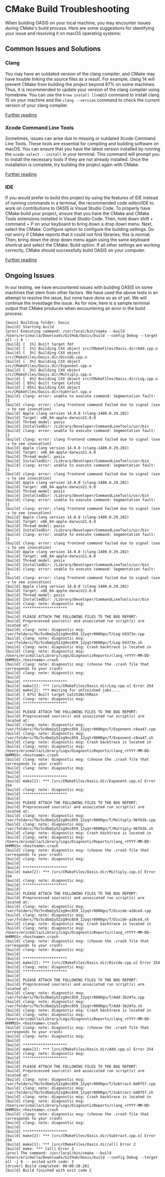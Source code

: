 # CMake Build Troubleshooting

When building OASIS on your local machine, you may encounter issues during CMake's build process. Here are some suggestions for identifying your issue and resolving it on macOS operating systems:

## Common Issues and Solutions

### Clang

You may have an outdated version of the clang compiler, and CMake may have trouble linking the source files as a result. For example, clang 14 will prevent CMake from building the project beyond 87% on some machines. Thus, it is recommended to update your version of the clang compiler using homebrew. You can use the `brew install llvm@15` command to install clang 15 on your machine and the `clang --version` command to check the current version of your clang compiler.

[Further reading](https://stackoverflow.com/questions/64225495/how-to-switch-from-apple-to-homebrew-installed-clang)

### Xcode Command Line Tools

Sometimes, issues can arise due to missing or outdated Xcode Command Line Tools. These tools are essential for compiling and building software on macOS. You can ensure that you have the latest version installed by running the `xcode-select --install` in your terminal. This command will prompt you to install the necessary tools if they are not already installed. Once the installation is complete, try building the project again with CMake.

[Further reading](https://stackoverflow.com/questions/32801638/cmake-error-at-cmakelists-txt30-project-no-cmake-c-compiler-could-be-found)

### IDE

If you would prefer to build this project by using the features of IDE instead of running commands in a terminal, the recommended code editor/IDE to work on contributions to OASIS is Visual Studio Code. To properly have CMake build your project, ensure that you have the CMake and CMake Tools extensions installed in Visual Studio Code. Then, hold down shift + command + P on your keyboard to bring down a drop down menu. Next, select the CMake: Configure option to configure the building settings. Do not worry if CMake reports that it could not find libraries; this is normal. Then, bring down the drop down menu again using the same keyboard shortcut and select the CMake: Build option. If all other settings are working correctly, CMake should successfully build OASIS on your computer.

[Further reading](https://stackoverflow.com/questions/73328916/how-to-set-cmake-build-configuration-in-vscode)

## Ongoing Issues

In our testing, we have encountered issues with building OASIS on some machines that stem from other factors. We have used the above tests in an attempt to resolve the issue, but none have done so as of yet. We will continue the investiage the issue. As for now, here is a sample terminal output that CMake produces when encountering an error in the build process:

```
[main] Building folder: Oasis 
[build] Starting build
[proc] Executing command: /usr/local/bin/cmake --build /Users/ericmalla/Downloads/GitHub/Oasis/build --config Debug --target all -j 6 --
[build] [  1%] Built target fmt
[build] [  1%] Building CXX object src/CMakeFiles/Oasis.dir/Add.cpp.o
[build] [  3%] Building CXX object src/CMakeFiles/Oasis.dir/Divide.cpp.o
[build] [  3%] Building CXX object src/CMakeFiles/Oasis.dir/Exponent.cpp.o
[build] [  3%] Building CXX object src/CMakeFiles/Oasis.dir/Multiply.cpp.o
[build] [  4%] Building CXX object src/CMakeFiles/Oasis.dir/Log.cpp.o
[build] [ 85%] Built target Catch2
[build] [ 85%] Building CXX object src/CMakeFiles/Oasis.dir/Subtract.cpp.o
[build] clang: error: unable to execute command: Segmentation fault: 11
[build] clang: error: clang frontend command failed due to signal (use -v to see invocation)
[build] Apple clang version 14.0.0 (clang-1400.0.29.202)
[build] Target: x86_64-apple-darwin21.6.0
[build] Thread model: posix
[build] InstalledDir: /Library/Developer/CommandLineTools/usr/bin
[build] clang: error: unable to execute command: Segmentation fault: 11
[build] clang: error: clang frontend command failed due to signal (use -v to see invocation)
[build] Apple clang version 14.0.0 (clang-1400.0.29.202)
[build] Target: x86_64-apple-darwin21.6.0
[build] Thread model: posix
[build] InstalledDir: /Library/Developer/CommandLineTools/usr/bin
[build] clang: error: unable to execute command: Segmentation fault: 11
[build] clang: error: clang frontend command failed due to signal (use -v to see invocation)
[build] Apple clang version 14.0.0 (clang-1400.0.29.202)
[build] Target: x86_64-apple-darwin21.6.0
[build] Thread model: posix
[build] InstalledDir: /Library/Developer/CommandLineTools/usr/bin
[build] clang: error: unable to execute command: Segmentation fault: 11
[build] clang: error: clang frontend command failed due to signal (use -v to see invocation)
[build] Apple clang version 14.0.0 (clang-1400.0.29.202)
[build] Target: x86_64-apple-darwin21.6.0
[build] Thread model: posix
[build] InstalledDir: /Library/Developer/CommandLineTools/usr/bin
[build] clang: error: unable to execute command: Segmentation fault: 11
[build] clang: error: clang frontend command failed due to signal (use -v to see invocation)
[build] Apple clang version 14.0.0 (clang-1400.0.29.202)
[build] Target: x86_64-apple-darwin21.6.0
[build] Thread model: posix
[build] InstalledDir: /Library/Developer/CommandLineTools/usr/bin
[build] clang: error: unable to execute command: Segmentation fault: 11
[build] clang: error: clang frontend command failed due to signal (use -v to see invocation)
[build] Apple clang version 14.0.0 (clang-1400.0.29.202)
[build] Target: x86_64-apple-darwin21.6.0
[build] Thread model: posix
[build] InstalledDir: /Library/Developer/CommandLineTools/usr/bin
[build] clang: note: diagnostic msg: 
[build] ********************
[build] 
[build] PLEASE ATTACH THE FOLLOWING FILES TO THE BUG REPORT:
[build] Preprocessed source(s) and associated run script(s) are located at:
[build] clang: note: diagnostic msg: /var/folders/fb/5cdbm2y52zg9nc859_12yqtr0000gn/T/Log-b9373e.cpp
[build] clang: note: diagnostic msg: /var/folders/fb/5cdbm2y52zg9nc859_12yqtr0000gn/T/Log-b9373e.sh
[build] clang: note: diagnostic msg: Crash backtrace is located in
[build] clang: note: diagnostic msg: /Users/ericmalla/Library/Logs/DiagnosticReports/clang_<YYYY-MM-DD-HHMMSS>_<hostname>.crash
[build] clang: note: diagnostic msg: (choose the .crash file that corresponds to your crash)
[build] clang: note: diagnostic msg: 
[build] 
[build] ********************
[build] make[2]: *** [src/CMakeFiles/Oasis.dir/Log.cpp.o] Error 254
[build] make[2]: *** Waiting for unfinished jobs....
[build] [ 87%] Built target Catch2WithMain
[build] clang: note: diagnostic msg: 
[build] ********************
[build] 
[build] PLEASE ATTACH THE FOLLOWING FILES TO THE BUG REPORT:
[build] Preprocessed source(s) and associated run script(s) are located at:
[build] clang: note: diagnostic msg: /var/folders/fb/5cdbm2y52zg9nc859_12yqtr0000gn/T/Exponent-c9aa47.cpp
[build] clang: note: diagnostic msg: /var/folders/fb/5cdbm2y52zg9nc859_12yqtr0000gn/T/Exponent-c9aa47.sh
[build] clang: note: diagnostic msg: Crash backtrace is located in
[build] clang: note: diagnostic msg: /Users/ericmalla/Library/Logs/DiagnosticReports/clang_<YYYY-MM-DD-HHMMSS>_<hostname>.crash
[build] clang: note: diagnostic msg: (choose the .crash file that corresponds to your crash)
[build] clang: note: diagnostic msg: 
[build] 
[build] ********************
[build] make[2]: *** [src/CMakeFiles/Oasis.dir/Exponent.cpp.o] Error 254
[build] clang: note: diagnostic msg: 
[build] ********************
[build] 
[build] PLEASE ATTACH THE FOLLOWING FILES TO THE BUG REPORT:
[build] Preprocessed source(s) and associated run script(s) are located at:
[build] clang: note: diagnostic msg: /var/folders/fb/5cdbm2y52zg9nc859_12yqtr0000gn/T/Multiply-96f63b.cpp
[build] clang: note: diagnostic msg: /var/folders/fb/5cdbm2y52zg9nc859_12yqtr0000gn/T/Multiply-96f63b.sh
[build] clang: note: diagnostic msg: Crash backtrace is located in
[build] clang: note: diagnostic msg: /Users/ericmalla/Library/Logs/DiagnosticReports/clang_<YYYY-MM-DD-HHMMSS>_<hostname>.crash
[build] clang: note: diagnostic msg: (choose the .crash file that corresponds to your crash)
[build] clang: note: diagnostic msg: 
[build] 
[build] ********************
[build] make[2]: *** [src/CMakeFiles/Oasis.dir/Multiply.cpp.o] Error 254
[build] clang: note: diagnostic msg: 
[build] ********************
[build] 
[build] PLEASE ATTACH THE FOLLOWING FILES TO THE BUG REPORT:
[build] Preprocessed source(s) and associated run script(s) are located at:
[build] clang: note: diagnostic msg: /var/folders/fb/5cdbm2y52zg9nc859_12yqtr0000gn/T/Divide-a10ced.cpp
[build] clang: note: diagnostic msg: /var/folders/fb/5cdbm2y52zg9nc859_12yqtr0000gn/T/Divide-a10ced.sh
[build] clang: note: diagnostic msg: Crash backtrace is located in
[build] clang: note: diagnostic msg: /Users/ericmalla/Library/Logs/DiagnosticReports/clang_<YYYY-MM-DD-HHMMSS>_<hostname>.crash
[build] clang: note: diagnostic msg: (choose the .crash file that corresponds to your crash)
[build] clang: note: diagnostic msg: 
[build] 
[build] ********************
[build] make[2]: *** [src/CMakeFiles/Oasis.dir/Divide.cpp.o] Error 254
[build] clang: note: diagnostic msg: 
[build] ********************
[build] 
[build] PLEASE ATTACH THE FOLLOWING FILES TO THE BUG REPORT:
[build] Preprocessed source(s) and associated run script(s) are located at:
[build] clang: note: diagnostic msg: /var/folders/fb/5cdbm2y52zg9nc859_12yqtr0000gn/T/Add-3b24fa.cpp
[build] clang: note: diagnostic msg: /var/folders/fb/5cdbm2y52zg9nc859_12yqtr0000gn/T/Add-3b24fa.sh
[build] clang: note: diagnostic msg: Crash backtrace is located in
[build] clang: note: diagnostic msg: /Users/ericmalla/Library/Logs/DiagnosticReports/clang_<YYYY-MM-DD-HHMMSS>_<hostname>.crash
[build] clang: note: diagnostic msg: (choose the .crash file that corresponds to your crash)
[build] clang: note: diagnostic msg: 
[build] 
[build] ********************
[build] make[2]: *** [src/CMakeFiles/Oasis.dir/Add.cpp.o] Error 254
[build] clang: note: diagnostic msg: 
[build] ********************
[build] 
[build] PLEASE ATTACH THE FOLLOWING FILES TO THE BUG REPORT:
[build] Preprocessed source(s) and associated run script(s) are located at:
[build] clang: note: diagnostic msg: /var/folders/fb/5cdbm2y52zg9nc859_12yqtr0000gn/T/Subtract-bd0f5f.cpp
[build] clang: note: diagnostic msg: /var/folders/fb/5cdbm2y52zg9nc859_12yqtr0000gn/T/Subtract-bd0f5f.sh
[build] clang: note: diagnostic msg: Crash backtrace is located in
[build] clang: note: diagnostic msg: /Users/ericmalla/Library/Logs/DiagnosticReports/clang_<YYYY-MM-DD-HHMMSS>_<hostname>.crash
[build] clang: note: diagnostic msg: (choose the .crash file that corresponds to your crash)
[build] clang: note: diagnostic msg: 
[build] 
[build] ********************
[build] make[2]: *** [src/CMakeFiles/Oasis.dir/Subtract.cpp.o] Error 254
[build] make[1]: *** [src/CMakeFiles/Oasis.dir/all] Error 2
[build] make: *** [all] Error 2
[proc] The command: /usr/local/bin/cmake --build /Users/ericmalla/Downloads/GitHub/Oasis/build --config Debug --target all -j 6 -- exited with code: 2
[driver] Build completed: 00:00:20.261
[build] Build finished with exit code 2
```